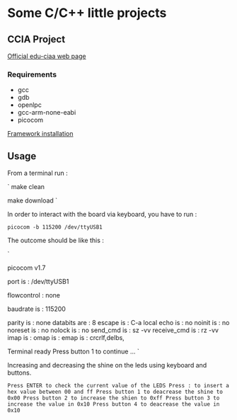 # Some C/C++ little projects

## CCIA Project
[Official  edu-ciaa web page](http://www.proyecto-ciaa.com.ar/)

### Requirements
- gcc
- gdb
- openlpc
- gcc-arm-none-eabi
- picocom 

[ Framework installation ](http://www.proyecto-ciaa.com.ar/devwiki/doku.php?id=desarrollo:firmware:instalacion_sw)

## Usage
From a terminal run :

`
make clean

make download
`

In order to interact with the board via keyboard, you have to run :
```
picocom -b 115200 /dev/ttyUSB1
```

The outcome should be like this :

`

picocom v1.7

port is        : /dev/ttyUSB1

flowcontrol    : none

baudrate is    : 115200

parity is      : none
databits are   : 8
escape is      : C-a
local echo is  : no
noinit is      : no
noreset is     : no
nolock is      : no
send_cmd is    : sz -vv
receive_cmd is : rz -vv
imap is        : 
omap is        : 
emap is        : crcrlf,delbs,

Terminal ready
Press button 1 to continue ... 
`

Increasing and decreasing the shine on the leds using keyboard and buttons.

`
Press ENTER to check the current value of the LEDS
Press : to insert a hex value between 00 and ff
Press button 1 to deacrease the shine to 0x00
Press button 2 to increase the shien to 0xff
Press button 3 to increase the value in 0x10
Press button 4 to deacrease the value in 0x10
`

